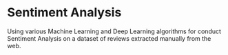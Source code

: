 # Sentiment Analysis
Using various Machine Learning and Deep Learning algorithms for conduct Sentiment Analysis on a dataset of reviews extracted manually from the web.

